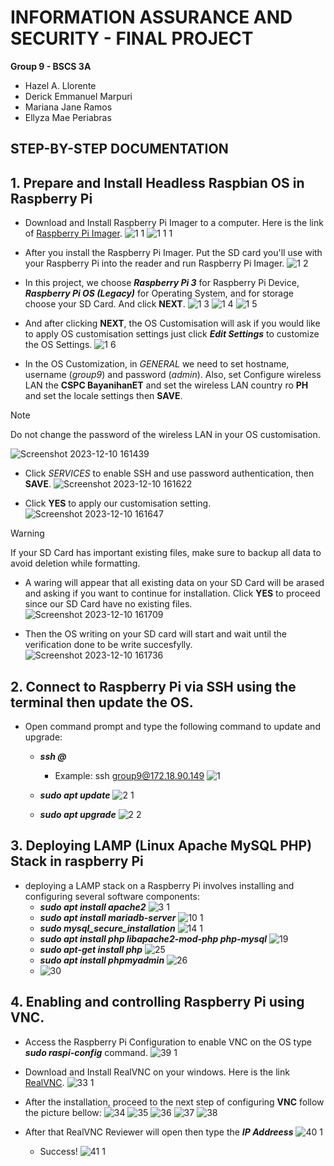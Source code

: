 # INFORMATION ASSURANCE AND SECURITY - FINAL PROJECT

 **Group 9 - BSCS 3A**
* Hazel A. Llorente
* Derick Emmanuel Marpuri
* Mariana Jane Ramos
* Ellyza Mae Periabras

## STEP-BY-STEP DOCUMENTATION

## 1. Prepare and Install Headless Raspbian OS in Raspberry Pi
* Download and Install Raspberry Pi Imager to a computer. Here is the link of [Raspberry Pi Imager](https://www.raspberrypi.com/software/).
![1 1](https://github.com/ha-zee/INFORMATION-ASSURANCE-AND-SECURITY/assets/146160055/93c81343-e975-4a9a-802e-cbdd5cb7a9ee)
 ![1 1 1](https://github.com/ha-zee/INFORMATION-ASSURANCE-AND-SECURITY/assets/146160055/c5e03a1e-f5c7-44c3-8dd9-4dfb536ec32b)

* After you install the Raspberry Pi Imager. Put the SD card you'll use with your Raspberry Pi into the reader and run Raspberry Pi Imager.
![1 2](https://github.com/ha-zee/INFORMATION-ASSURANCE-AND-SECURITY/assets/146160055/2201f9d9-1432-4e5d-985b-f978c9346938)

* In this project, we choose ***Raspberry Pi 3*** for Raspberry Pi Device, ***Raspberry Pi OS (Legacy)*** for Operating System, and for storage choose your SD Card. And click **NEXT**.
![1 3](https://github.com/ha-zee/INFORMATION-ASSURANCE-AND-SECURITY/assets/146160055/a015b2fb-0961-4ade-9031-6d571aff7ead)
![1 4](https://github.com/ha-zee/INFORMATION-ASSURANCE-AND-SECURITY/assets/146160055/53d5f4ee-3f27-4e01-9292-8ab22754c123)
![1 5](https://github.com/ha-zee/INFORMATION-ASSURANCE-AND-SECURITY/assets/146160055/6bbcab7e-0b2d-4fa5-97e4-7fed01b1484f)

* And after clicking **NEXT**, the OS Customisation will ask if you would like to apply OS customisation settings just click ***Edit Settings*** to customize the OS Settings.
![1 6](https://github.com/ha-zee/INFORMATION-ASSURANCE-AND-SECURITY/assets/146160055/c5e72ce7-88fa-4949-9cc3-0594d3721d33)

* In the OS Customization, in _GENERAL_ we need to set hostname, username (_group9_) and password (_admin_). Also, set Configure wireless LAN the **CSPC BayanihanET** and set the wireless LAN country ro **PH** and set the locale settings then **SAVE**.
> [!NOTE]
> Do not change the password of the wireless LAN in your OS customisation.

![Screenshot 2023-12-10 161439](https://github.com/ha-zee/INFORMATION-ASSURANCE-AND-SECURITY/assets/146160055/c3f16873-883f-49fb-885f-b35713ff26ad)

* Click _SERVICES_ to enable SSH and use password authentication, then **SAVE**.
![Screenshot 2023-12-10 161622](https://github.com/ha-zee/INFORMATION-ASSURANCE-AND-SECURITY/assets/146160055/4c0baf89-ee79-4880-a7fa-d1b8a18f17a8)

* Click **YES** to apply our customisation setting.
![Screenshot 2023-12-10 161647](https://github.com/ha-zee/INFORMATION-ASSURANCE-AND-SECURITY/assets/146160055/4a143d0c-845a-4290-9db3-107d5087b9b7)

> [!WARNING]
> If your SD Card has important existing files, make sure to backup all data to avoid deletion while formatting.
* A waring will appear that all existing data on your SD Card will be arased and asking if you want to continue for installation. Click **YES** to proceed since our SD Card have no existing files.
![Screenshot 2023-12-10 161709](https://github.com/ha-zee/INFORMATION-ASSURANCE-AND-SECURITY/assets/146160055/1c2403d0-94db-4ea3-a611-9e9bf42ecbe3)

* Then the OS writing on your SD card will start and wait until the verification done to be write succesfylly. 
![Screenshot 2023-12-10 161736](https://github.com/ha-zee/INFORMATION-ASSURANCE-AND-SECURITY/assets/146160055/8d6a747a-3754-4f47-a00b-2190c2395cac)


## 2. Connect to Raspberry Pi via SSH using the terminal then update the OS.
* Open command prompt and type the following command to update and upgrade:
  * ***ssh <username>@<hostname>***
    * Example: ssh group9@172.18.90.149
  ![1](https://github.com/ha-zee/INFORMATION-ASSURANCE-AND-SECURITY/assets/146160055/4e76ce6c-7fa0-4fa6-b74a-eab50834c82f)

  * ***sudo  apt update***
  ![2 1](https://github.com/ha-zee/INFORMATION-ASSURANCE-AND-SECURITY/assets/146160055/9e5fbaa0-0b92-461e-8acd-e2753e7c2f9b)

  * ***sudo apt upgrade***
  ![2 2](https://github.com/ha-zee/INFORMATION-ASSURANCE-AND-SECURITY/assets/146160055/338d36ea-c535-41aa-afca-269eb02ad23d)

## 3. Deploying LAMP (Linux Apache MySQL PHP) Stack in raspberry Pi
* deploying a LAMP stack on a Raspberry Pi involves installing and configuring several software components:
  * ***sudo apt install apache2***
    ![3 1](https://github.com/ha-zee/INFORMATION-ASSURANCE-AND-SECURITY/assets/146160055/18dcf34a-63a2-45db-9510-567a321136e2)
  * ***sudo apt install mariadb-server***
    ![10 1](https://github.com/ha-zee/INFORMATION-ASSURANCE-AND-SECURITY/assets/146160055/6a45f0be-d826-4f50-b0d6-3d9ab454358c)
  * ***sudo mysql_secure_installation***
    ![14 1](https://github.com/ha-zee/INFORMATION-ASSURANCE-AND-SECURITY/assets/146160055/397498d4-5656-4968-85f7-340e3d151e6d)
  * ***sudo apt install php libapache2-mod-php php-mysql***
    ![19](https://github.com/ha-zee/INFORMATION-ASSURANCE-AND-SECURITY/assets/146160055/e1d0b56b-dfa0-4c28-863e-b07d3101997e)
  * ***sudo apt-get install php***
    ![25](https://github.com/ha-zee/INFORMATION-ASSURANCE-AND-SECURITY/assets/146160055/6f9ba469-88af-4de6-9b4c-13c76d3ce1a8)
  * ***sudo apt install phpmyadmin***
    ![26](https://github.com/ha-zee/INFORMATION-ASSURANCE-AND-SECURITY/assets/146160055/5c814df6-df77-4b1e-b892-73eb8abc017d)
  * ![30](https://github.com/ha-zee/INFORMATION-ASSURANCE-AND-SECURITY/assets/146160055/05345bc8-71e2-489e-b947-66b81828e2ce)

## 4. Enabling and controlling Raspberry Pi using VNC.

  * Access the Raspberry Pi Configuration to enable VNC on the OS type ***sudo raspi-config*** command.
    ![39 1](https://github.com/ha-zee/INFORMATION-ASSURANCE-AND-SECURITY/assets/146160055/e36a9268-20fa-4652-96d1-0968f61c2930)
  * Download and Install RealVNC on your windows. Here is the link [RealVNC](https://www.realvnc.com/en/connect/download/viewer/).
    ![33 1](https://github.com/ha-zee/INFORMATION-ASSURANCE-AND-SECURITY/assets/146160055/957a18f9-a5b7-4e9d-966f-09ea47a9309b)

  * After the installation, proceed to the next step of configuring **VNC** follow the picture bellow:
    ![34](https://github.com/ha-zee/INFORMATION-ASSURANCE-AND-SECURITY/assets/146160055/d1c627f4-6f1b-47ac-84d5-75a9423e1bd8)
    ![35](https://github.com/ha-zee/INFORMATION-ASSURANCE-AND-SECURITY/assets/146160055/09e68589-1edb-4b67-91ce-74a72db161aa)
    ![36](https://github.com/ha-zee/INFORMATION-ASSURANCE-AND-SECURITY/assets/146160055/6ceafad7-eec2-444d-a1ac-525d1d548f07)
    ![37](https://github.com/ha-zee/INFORMATION-ASSURANCE-AND-SECURITY/assets/146160055/0bf208f9-d2b0-4b12-aa72-805677bfd102)
    ![38](https://github.com/ha-zee/INFORMATION-ASSURANCE-AND-SECURITY/assets/146160055/49fb376b-f0dc-4ae8-9827-6446e6dbd6a7)

   * After that RealVNC Reviewer will open then type the ***IP Addreess***
     ![40 1](https://github.com/ha-zee/INFORMATION-ASSURANCE-AND-SECURITY/assets/146160055/de8c6b75-79e2-45f1-a3c3-a7f02bb6ed50)
     * Success!
     ![41 1](https://github.com/ha-zee/INFORMATION-ASSURANCE-AND-SECURITY/assets/146160055/0e3ff8b1-a2e0-4047-9a32-51972a17b403)

